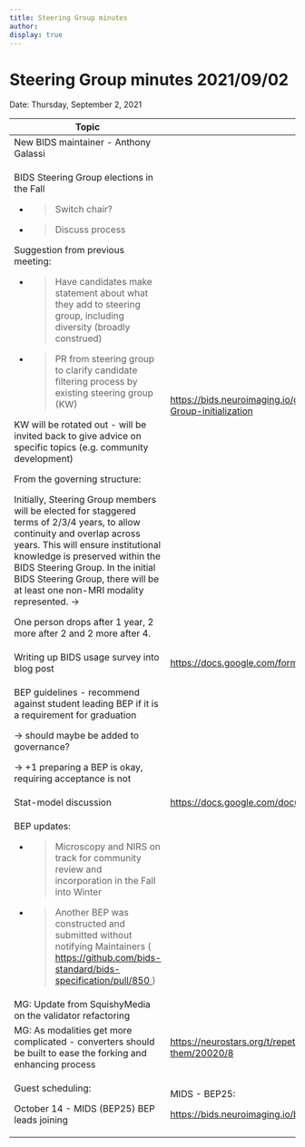 ```yaml
---
title: Steering Group minutes
author:
display: true
---
```


# Steering Group minutes 2021/09/02

Date: Thursday, September 2, 2021

<!--more-->


<table>
 <thead>
  <tr class="header">
   <th>
    Topic
   </th>
   <th>
    Relevant Links
   </th>
  </tr>
 </thead>
 <tbody>
  <tr class="odd">
   <td>
    New BIDS maintainer - Anthony Galassi
   </td>
   <td>
   </td>
  </tr>
  <tr class="even">
   <td>
    <p>
     BIDS Steering Group elections in the Fall
    </p>
    <ul>
     <li>
      <blockquote>
       <p>
        Switch chair?
       </p>
      </blockquote>
     </li>
     <li>
      <blockquote>
       <p>
        Discuss process
       </p>
      </blockquote>
     </li>
    </ul>
    <p>
     Suggestion from previous meeting:
    </p>
    <ul>
     <li>
      <blockquote>
       <p>
        Have candidates make statement about what they add to steering group, including diversity (broadly construed)
       </p>
      </blockquote>
     </li>
     <li>
      <blockquote>
       <p>
        PR from steering group to clarify candidate filtering process by existing steering group (KW)
       </p>
      </blockquote>
     </li>
    </ul>
    <p>
     KW will be rotated out - will be invited back to give advice on specific topics (e.g. community development)
    </p>
    <p>
     From the governing structure:
    </p>
    <p>
     Initially, Steering Group members will be elected for staggered terms of 2/3/4 years, to allow continuity and overlap across years. This will ensure institutional knowledge is preserved within the BIDS Steering Group. In the initial BIDS Steering Group, there will be at least one non-MRI modality represented. -&gt;
    </p>
    <p>
     One person drops after 1 year, 2 more after 2 and 2 more after 4.
    </p>
   </td>
   <td>
    <a href="https://bids.neuroimaging.io/governance.html#c-Governance-ratification-and-BIDS-Steering-Group-initialization">
     <span class="underline">
      https://bids.neuroimaging.io/governance.html#c-Governance-ratification-and-BIDS-Steering-Group-initialization
     </span>
    </a>
   </td>
  </tr>
  <tr class="odd">
   <td>
    Writing up BIDS usage survey into blog post
   </td>
   <td>
    <a href="https://docs.google.com/forms/d/1i723em9FJEtc_hj2uxES9QHiF4EIAaJUBw9pmypkbvU/edit">
     <span class="underline">
      https://docs.google.com/forms/d/1i723em9FJEtc_hj2uxES9QHiF4EIAaJUBw9pmypkbvU/edit
     </span>
    </a>
   </td>
  </tr>
  <tr class="even">
   <td>
    <p>
     BEP guidelines - recommend against student leading BEP if it is a requirement for graduation
    </p>
    <p>
     -&gt; should maybe be added to governance?
    </p>
    <p>
     -&gt; +1 preparing a BEP is okay, requiring acceptance is not
    </p>
   </td>
   <td>
   </td>
  </tr>
  <tr class="odd">
   <td>
    Stat-model discussion
   </td>
   <td>
    <a href="https://docs.google.com/document/d/1bq5eNDHTb6Nkx3WUiOBgKvLNnaa5OMcGtD0AZ9yms2M/edit">
     <span class="underline">
      https://docs.google.com/document/d/1bq5eNDHTb6Nkx3WUiOBgKvLNnaa5OMcGtD0AZ9yms2M/edit
     </span>
    </a>
   </td>
  </tr>
  <tr class="even">
   <td>
    <p>
     BEP updates:
    </p>
    <ul>
     <li>
      <blockquote>
       <p>
        Microscopy and NIRS on track for community review and incorporation in the Fall into Winter
       </p>
      </blockquote>
     </li>
     <li>
      <blockquote>
       <p>
        Another BEP was constructed and submitted without notifying Maintainers (
        <a href="https://github.com/bids-standard/bids-specification/pull/850">
         <span class="underline">
          https://github.com/bids-standard/bids-specification/pull/850
         </span>
        </a>
        )
       </p>
      </blockquote>
     </li>
    </ul>
   </td>
   <td>
   </td>
  </tr>
  <tr class="odd">
   <td>
    MG: Update from SquishyMedia on the validator refactoring
   </td>
   <td>
   </td>
  </tr>
  <tr class="even">
   <td>
    MG: As modalities get more complicated - converters should be built to ease the forking and enhancing process
   </td>
   <td>
    <a href="https://neurostars.org/t/repetitiontime-parameters-what-are-they-and-where-to-find-them/20020/8">
     <span class="underline">
      https://neurostars.org/t/repetitiontime-parameters-what-are-they-and-where-to-find-them/20020/8
     </span>
    </a>
   </td>
  </tr>
  <tr class="odd">
   <td>
    <p>
     Guest scheduling:
    </p>
    <p>
     October 14 - MIDS (BEP25) BEP leads joining
    </p>
   </td>
   <td>
    <p>
     MIDS - BEP25:
    </p>
    <p>
     <a href="https://bids.neuroimaging.io/bep025">
      <span class="underline">
       https://bids.neuroimaging.io/bep025
      </span>
     </a>
    </p>
   </td>
  </tr>
 </tbody>
